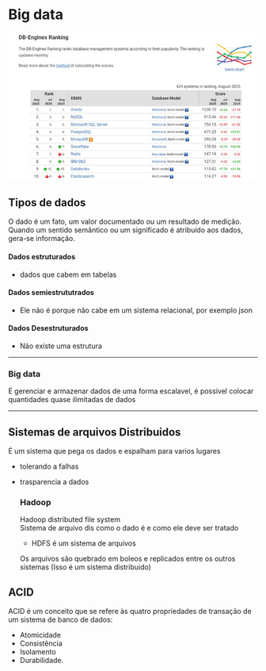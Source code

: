 # Big data

<img src = "../../2-Semestre/Aula1/Images/ranking.jpg">

## Tipos de dados

O dado é um fato, um valor documentado ou um resultado de medição. Quando um 
sentido semântico ou um significado é atribuído aos dados, gera-se informação.

#### Dados estruturados

- dados que cabem em tabelas

#### Dados semiestrututrados

- Ele não é porque não cabe em um sistema relacional, por exemplo json

#### Dados Desestruturados

- Não existe uma estrutura

<hr>

### Big data

É gerenciar e armazenar dados de uma forma escalavel, é possivel colocar quantidades quase ilimitadas de dados

<hr>

## Sistemas de arquivos Distribuidos

É um sistema que pega os dados e espalham para varios lugares

- tolerando a falhas
- trasparencia a dados


    ### Hadoop

    Hadoop distributed file system <br>
    Sistema de arquivo dis como o dado é e como ele deve ser tratado

    - HDFS é um sistema de arquivos

    Os arquivos são quebrado em boleos e replicados entre os outros sistemas (Isso é um sistema distribuido)

## ACID

ACID é um conceito que se refere às quatro propriedades de transação de um sistema de banco de dados: 

- Atomicidade 
- Consistência
- Isolamento
- Durabilidade.
